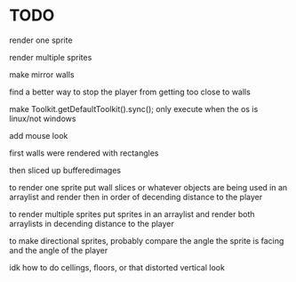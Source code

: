 # TODO
render one sprite

render multiple sprites

make mirror walls

find a better way to stop the player from getting too close to walls

make Toolkit.getDefaultToolkit().sync(); only execute when the os is linux/not windows

add mouse look


first walls were rendered with rectangles

then sliced up bufferedimages

to render one sprite put wall slices or whatever objects are being used in an arraylist and render then in order of decending distance to the player

to render multiple sprites put sprites in an arraylist and render both arraylists in decending distance to the player

to make directional sprites, probably compare the angle the sprite is facing and the angle of the player

idk how to do cellings, floors, or that distorted vertical look
